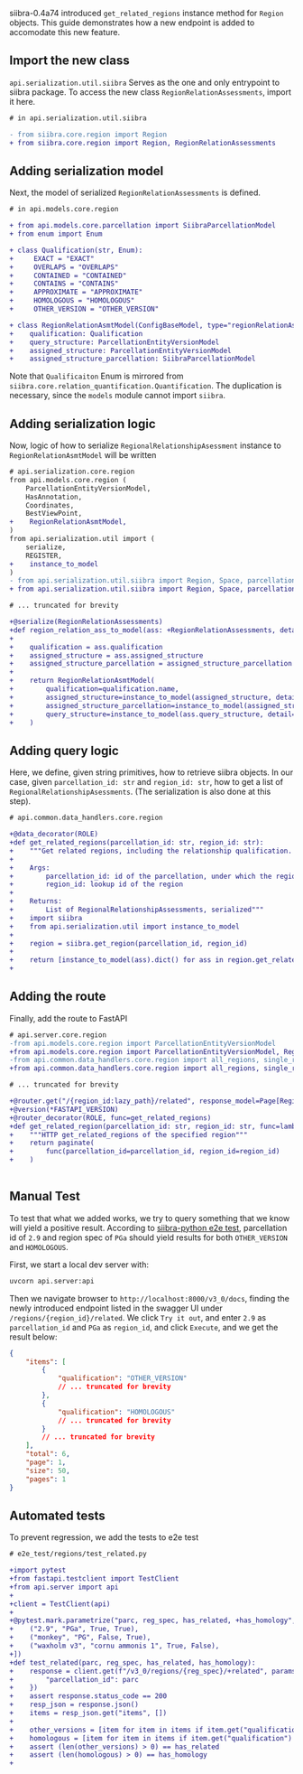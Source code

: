 siibra-0.4a74 introduced `get_related_regions` instance method for `Region` objects. This guide demonstrates how a new endpoint is added to accomodate this new feature.

## Import the new class

`api.serialization.util.siibra` Serves as the one and only entrypoint to siibra package. To access the new class `RegionRelationAssessments`, import it here.

```diff
# in api.serialization.util.siibra

- from siibra.core.region import Region
+ from siibra.core.region import Region, RegionRelationAssessments
```

## Adding serialization model

Next, the model of serialized `RegionRelationAssessments` is defined. 

```diff
# in api.models.core.region

+ from api.models.core.parcellation import SiibraParcellationModel
+ from enum import Enum

+ class Qualification(str, Enum):
+     EXACT = "EXACT"
+     OVERLAPS = "OVERLAPS"
+     CONTAINED = "CONTAINED"
+     CONTAINS = "CONTAINS"
+     APPROXIMATE = "APPROXIMATE"
+     HOMOLOGOUS = "HOMOLOGOUS"
+     OTHER_VERSION = "OTHER_VERSION"

+ class RegionRelationAsmtModel(ConfigBaseModel, type="regionRelationAssessment"):
+    qualification: Qualification
+    query_structure: ParcellationEntityVersionModel
+    assigned_structure: ParcellationEntityVersionModel
+    assigned_structure_parcellation: SiibraParcellationModel

```

Note that `Qualificaiton` Enum is mirrored from `siibra.core.relation_quantification.Quantification`. The duplication is necessary, since the `models` module cannot import `siibra`.

## Adding serialization logic

Now, logic of how to serialize `RegionalRelationshipAsessment` instance to `RegionRelationAsmtModel` will be written

```diff
# api.serialization.core.region
from api.models.core.region (
    ParcellationEntityVersionModel,
    HasAnnotation,
    Coordinates,
    BestViewPoint,
+    RegionRelationAsmtModel,
)
from api.serialization.util import (
    serialize,
    REGISTER,
+    instance_to_model
)
- from api.serialization.util.siibra import Region, Space, parcellations
+ from api.serialization.util.siibra import Region, Space, parcellations, RegionRelationAssessments

# ... truncated for brevity

+@serialize(RegionRelationAssessments)
+def region_relation_ass_to_model(ass: +RegionRelationAssessments, detail=False, **kwargs):
+
+    qualification = ass.qualification
+    assigned_structure = ass.assigned_structure
+    assigned_structure_parcellation = assigned_structure_parcellation
+
+    return RegionRelationAsmtModel(
+        qualification=qualification.name,
+        assigned_structure=instance_to_model(assigned_structure, detail=False, **kwargs),
+        assigned_structure_parcellation=instance_to_model(assigned_structure_parcellation, detail=False, **kwargs),
+        query_structure=instance_to_model(ass.query_structure, detail=False, **kwargs)
+    )

```

## Adding query logic

Here, we define, given string primitives, how to retrieve siibra objects. In our case, given `parcellation_id: str` and `region_id: str`, how to get a list of `RegionalRelationshipAsessments`. (The serialization is also done at this step).

```diff
# api.common.data_handlers.core.region

+@data_decorator(ROLE)
+def get_related_regions(parcellation_id: str, region_id: str):
+    """Get related regions, including the relationship qualification.
+    
+    Args:
+        parcellation_id: id of the parcellation, under which the regions will be fetched
+        region_id: lookup id of the region
+    
+    Returns:
+        List of RegionalRelationshipAssessments, serialized"""
+    import siibra
+    from api.serialization.util import instance_to_model
+    
+    region = siibra.get_region(parcellation_id, region_id)
+    
+    return [instance_to_model(ass).dict() for ass in region.get_related_regions()]
+
```

## Adding the route

Finally, add the route to FastAPI

```diff
# api.server.core.region
-from api.models.core.region import ParcellationEntityVersionModel
+from api.models.core.region import ParcellationEntityVersionModel, RegionRelationAsmtModel
-from api.common.data_handlers.core.region import all_regions, single_region
+from api.common.data_handlers.core.region import all_regions, single_region, get_related_regions

# ... truncated for brevity

+@router.get("/{region_id:lazy_path}/related", response_model=Page[RegionRelationAsmtModel])
+@version(*FASTAPI_VERSION)
+@router_decorator(ROLE, func=get_related_regions)
+def get_related_region(parcellation_id: str, region_id: str, func=lambda:[]):
+    """HTTP get_related_regions of the specified region"""
+    return paginate(
+        func(parcellation_id=parcellation_id, region_id=region_id)
+    )
    
```

## Manual Test

To test that what we added works, we try to query something that we know will yield a positive result. According to [siibra-python e2e test](https://github.com/FZJ-INM1-BDA/siibra-python/commit/0b5c68de3e69e569e4f3e17b2c1c6e9e8030b244), parcellation id of `2.9` and region spec of `PGa` should yield results for both `OTHER_VERSION` and `HOMOLOGOUS`. 

First, we start a local dev server with:

```bash
uvcorn api.server:api
```

Then we navigate browser to `http://localhost:8000/v3_0/docs`, finding the newly introduced endpoint listed in the swagger UI under `/regions/{region_id}/related`. We click `Try it out`, and enter `2.9` as `parcellation_id` and `PGa` as `region_id`, and click `Execute`, and we get the result below:

```json
{
    "items": [
        {
            "qualification": "OTHER_VERSION"
            // ... truncated for brevity
        },
        {
            "qualification": "HOMOLOGOUS"
            // ... truncated for brevity
        }
        // ... truncated for brevity
    ],
    "total": 6,
    "page": 1,
    "size": 50,
    "pages": 1
}
```

## Automated tests

To prevent regression, we add the tests to e2e test

```diff
# e2e_test/regions/test_related.py

+import pytest
+from fastapi.testclient import TestClient
+from api.server import api
+
+client = TestClient(api)
+
+@pytest.mark.parametrize("parc, reg_spec, has_related, +has_homology", [
+    ("2.9", "PGa", True, True),
+    ("monkey", "PG", False, True),
+    ("waxholm v3", "cornu ammonis 1", True, False),
+])
+def test_related(parc, reg_spec, has_related, has_homology):
+    response = client.get(f"/v3_0/regions/{reg_spec}/+related", params={
+        "parcellation_id": parc
+    })
+    assert response.status_code == 200
+    resp_json = response.json()
+    items = resp_json.get("items", [])
+    
+    other_versions = [item for item in items if item.get("qualification") == "OTHER_VERSION"]
+    homologous = [item for item in items if item.get("qualification") == "HOMOLOGOUS"]
+    assert (len(other_versions) > 0) == has_related
+    assert (len(homologous) > 0) == has_homology
+
```
